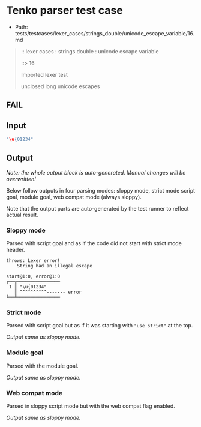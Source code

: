 # Tenko parser test case

- Path: tests/testcases/lexer_cases/strings_double/unicode_escape_variable/16.md

> :: lexer cases : strings double : unicode escape variable
>
> ::> 16
>
> Imported lexer test
>
> unclosed long unicode escapes

## FAIL

## Input

`````js
"\u{01234"
`````

## Output

_Note: the whole output block is auto-generated. Manual changes will be overwritten!_

Below follow outputs in four parsing modes: sloppy mode, strict mode script goal, module goal, web compat mode (always sloppy).

Note that the output parts are auto-generated by the test runner to reflect actual result.

### Sloppy mode

Parsed with script goal and as if the code did not start with strict mode header.

`````
throws: Lexer error!
    String had an illegal escape

start@1:0, error@1:0
╔══╦════════════════
 1 ║ "\u{01234"
   ║ ^^^^^^^^^^------- error
╚══╩════════════════

`````

### Strict mode

Parsed with script goal but as if it was starting with `"use strict"` at the top.

_Output same as sloppy mode._

### Module goal

Parsed with the module goal.

_Output same as sloppy mode._

### Web compat mode

Parsed in sloppy script mode but with the web compat flag enabled.

_Output same as sloppy mode._
